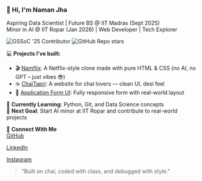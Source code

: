 ### 👋 Hi, I'm Naman Jha  
Aspiring Data Scientist | Future BS @ IIT Madras (Sept 2025)  
Minor in AI @ IIT Ropar (Jan 2026) | Web Developer | Tech Explorer

![GSSoC '25 Contributor](https://img.shields.io/badge/GSSoC'25-Contributor-orange?style=for-the-badge&logo=github)
![GitHub Repo stars](https://img.shields.io/github/stars/Naman-iitm/Netflix-Clone?style=social)

💻 **Projects I've built:**
- 🎬 [Namflix](https://naman-iitm.github.io/Namflix/): A Netflix-style clone made with pure HTML & CSS (no AI, no GPT – just vibes 😎)
- ☕ [ChaiTapri](https://naman-iitm.github.io/chai-tapri-website/): A website for chai lovers — clean UI, desi feel
- 📄 [Application Form UI](https://naman-iitm.github.io/HTML-project-/): Fully responsive form with real-world layout

🌱 **Currently Learning**: Python, Git, and Data Science concepts  
🚀 **Next Goal**: Start AI minor at IIT Ropar and contribute to real-world projects

🔗 **Connect With Me**  
[GitHub](https://github.com/Naman-iitm) 

[LinkedIn](https://www.linkedin.com/in/naman-iitm/) 

[Instagram](https://www.instagram.com/smi_naman/) 

> “Built on chai, coded with class, and debugged with style.”  
<!--
**Naman-iitm/Naman-iitm** is a ✨ _special_ ✨ repository because its `README.md` (this file) appears on your GitHub profile.

Here are some ideas to get you started:

- 🔭 I’m currently working on ...
- 🌱 I’m currently learning ...
- 👯 I’m looking to collaborate on ...
- 🤔 I’m looking for help with ...
- 💬 Ask me about ...
- 📫 How to reach me: ...
- 😄 Pronouns: ...
- ⚡ Fun fact: ...
-->
